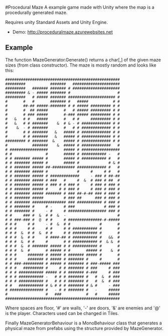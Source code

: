 #Procedural Maze
A example game made with Unity where the map is a procedurally generated maze.

Requires unity Standard Assets and Unity Engine. 

* Demo: http://proceduralmaze.azurewebsites.net

## Example
The function MazeGenerator.Generate() returns a char[,] of the given maze sizes (from class constructor). 
The maze is mostly random and looks like this: 
```
###################################################
#########           #######   #####################
#########   ####### ####### # #####################
######### & - ##### ####### #                     #
#########   # ##### ####### ##################### #
#       #   #       ####### #   #####           # #
#       ##-## #####-####### # # ##### ######### # #
#       #  ## #####       #   # ##### ######### # #
#       # ### #####       #-### ##### ######### # #
#   &   # #   #####       #   # #     ######### # #
#   &   # # #######    &  # & - # ############# # #
#    &  - # #######       #   # # ############# # #
#       # # #######   &   ##### # ############# # #
#       # # #######   &   ##### # ############# # #
######### # #######  &    ##### # ############# # #
#           #######    &  ##### # #############   #
# #################       ##### # #################
# #               #       ##### # ########### -   #
# # ####### ##### #       ##### # ########### #   #
# # ####### ##### #       ##### #             # & #
# # ####### ##### ##-########## ############# #   #
# # ####### ##### #             #     #     # #   #
# # ####### ##### # #############     - ### # ##-##
# # ####### ##### # ###   #     #  &  # ### # ##  #
# # ####### ##### # ### # # ### #     # ### # ### #
# # ####### ##### #     # # ### #     # ### # ### #
# # ####### ##### ####### # ### ##-#-## ### # ### #
# # ####### #####         # ### ##      ### # ### #
# # ####### ############### ### ########### # ### #
# # ####### #     # -     # ###             # ### #
# # ####### #     - #     # ################# ### #
# #     ### #  &  # #  &  -                       #
# # ###-### #  @  # #     # ###############-#-#####
# # #     # #     - #  &  # #             #       #
# # #     # #     # #     # # ########### #       #
# # #  &  # #  &  # #     # # ########### #       #
# # #  &  # #     # ####-## # ########### #   &&  #
# # #  &  # #     #       # # ########### #  & &  #
# # #  &  # ####### ##### # # ########### #       #
# # #  &  #       # ##### # #       ##### #    &  #
# # #     ####### # ##### # ####### ##### #       #
# # #     ####### # ##### # ####### #     #       #
# # ###-######### # ##### # ####### # ###-##### ###
# # #   ######### #     # # ####### # ###     # ###
# # # ########### ##### # # ####### #-###     # ###
# # # ########### -   # # # ####### #   #  &  # ###
# # # ########### #   # # # ####### #   #  &  # ###
# #   ########### # & # # # ####### # & #     - ###
# ############### #   - # # ####### #   -     #####
#                 #   ###           #   #     #####
###################################################
```
Where spaces are floor, '#' are walls, '-' are doors, '&' are enemies and '@' is the player. 
Characters used can be changed in Tiles. 

Finally MazeGeneratorBehaviour is a MonoBehaviour class that generates a physical maze from prefabs using the structure provided by MazeGenerator. 
